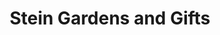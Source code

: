 ---
title: "Stein Gardens and Gifts"
url: /mount-pleasant/stein-gardens-and-gifts/
shop: Garten-Center
---